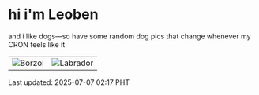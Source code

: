 # hi i'm Leoben

and i like dogs—so have some random dog pics that change whenever my CRON feels like it

|  |  |
|--------|----------|
| ![Borzoi](https://random-dog-vercel.vercel.app/api/random-borzoi?v=1751825820) | ![Labrador](https://random-dog-vercel.vercel.app/api/random-labrador?v=1751825820) |

Last updated: 2025-07-07 02:17 PHT

